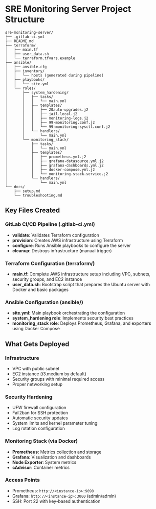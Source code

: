 # SRE Monitoring Server Project Structure

```
sre-monitoring-server/
├── .gitlab-ci.yml
├── README.md
├── terraform/
│   ├── main.tf
│   ├── user_data.sh
│   └── terraform.tfvars.example
├── ansible/
│   ├── ansible.cfg
│   ├── inventory/
│   │   └── hosts (generated during pipeline)
│   ├── playbooks/
│   │   └── site.yml
│   └── roles/
│       ├── system_hardening/
│       │   ├── tasks/
│       │   │   └── main.yml
│       │   ├── templates/
│       │   │   ├── 20auto-upgrades.j2
│       │   │   ├── jail.local.j2
│       │   │   ├── monitoring-logs.j2
│       │   │   ├── 99-monitoring.conf.j2
│       │   │   └── 99-monitoring-sysctl.conf.j2
│       │   └── handlers/
│       │       └── main.yml
│       └── monitoring_stack/
│           ├── tasks/
│           │   └── main.yml
│           ├── templates/
│           │   ├── prometheus.yml.j2
│           │   ├── grafana-datasource.yml.j2
│           │   ├── grafana-dashboards.yml.j2
│           │   ├── docker-compose.yml.j2
│           │   └── monitoring-stack.service.j2
│           └── handlers/
│               └── main.yml
└── docs/
    ├── setup.md
    └── troubleshooting.md
```

## Key Files Created

### GitLab CI/CD Pipeline (.gitlab-ci.yml)
- **validate**: Validates Terraform configuration
- **provision**: Creates AWS infrastructure using Terraform
- **configure**: Runs Ansible playbooks to configure the server
- **cleanup**: Destroys infrastructure (manual trigger)

### Terraform Configuration (terraform/)
- **main.tf**: Complete AWS infrastructure setup including VPC, subnets, security groups, and EC2 instance
- **user_data.sh**: Bootstrap script that prepares the Ubuntu server with Docker and basic packages

### Ansible Configuration (ansible/)
- **site.yml**: Main playbook orchestrating the configuration
- **system_hardening role**: Implements security best practices
- **monitoring_stack role**: Deploys Prometheus, Grafana, and exporters using Docker Compose

## What Gets Deployed

### Infrastructure
- VPC with public subnet
- EC2 instance (t3.medium by default)
- Security groups with minimal required access
- Proper networking setup

### Security Hardening
- UFW firewall configuration
- Fail2ban for SSH protection
- Automatic security updates
- System limits and kernel parameter tuning
- Log rotation configuration

### Monitoring Stack (via Docker)
- **Prometheus**: Metrics collection and storage
- **Grafana**: Visualization and dashboards
- **Node Exporter**: System metrics
- **cAdvisor**: Container metrics

### Access Points
- Prometheus: `http://<instance-ip>:9090`
- Grafana: `http://<instance-ip>:3000` (admin/admin)
- SSH: Port 22 with key-based authentication